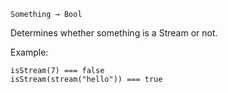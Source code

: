 `Something → Bool`

Determines whether something is a Stream or not.

Example:

	isStream(7) === false
	isStream(stream("hello")) === true
